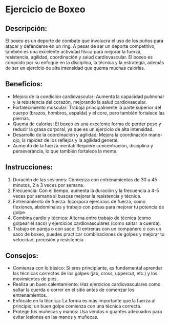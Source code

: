 # Ejercicio de Boxeo

## Descripción:
El boxeo es un deporte de combate que involucra el uso de los puños para atacar y defenderse en un ring. A pesar de ser un deporte competitivo, también es una excelente actividad física para mejorar la fuerza, resistencia, agilidad, coordinación y salud cardiovascular. El boxeo es conocido por su enfoque en la disciplina, la técnica y la estrategia, además de ser un ejercicio de alta intensidad que quema muchas calorías.

## Beneficios:
- Mejora de la condición cardiovascular: Aumenta la capacidad pulmonar y la resistencia del corazón, mejorando la salud cardiovascular.
- Fortalecimiento muscular: Trabaja principalmente la parte superior del cuerpo (brazos, hombros, espalda) y el core, pero también fortalece las piernas.
- Quema de calorías: El boxeo es una excelente forma de perder peso y reducir la grasa corporal, ya que es un ejercicio de alta intensidad.
- Desarrollo de la coordinación y agilidad: Mejora la coordinación mano-ojo, la rapidez de los reflejos y la agilidad general.
- Aumento de la fuerza mental: Requiere concentración, disciplina y perseverancia, lo que también fortalece la mente.

## Instrucciones:
1. Duración de las sesiones: Comienza con entrenamientos de 30 a 45 minutos, 2 a 3 veces por semana.
2. Frecuencia: Con el tiempo, aumenta la duración y la frecuencia a 4-5 veces por semana si buscas mejorar la resistencia y técnica.
3. Entrenamiento de fuerza: Incorpora ejercicios de fuerza, como flexiones, abdominales y trabajo con pesas para mejorar tu potencia de golpe.
4. Combina cardio y técnica: Alterna entre trabajo de técnica (como golpear el saco) y ejercicios cardiovasculares (como saltar la cuerda).
5. Trabajo en pareja o con saco: Si entrenas con un compañero o con un saco de boxeo, puedes practicar combinaciones de golpes y mejorar tu velocidad, precisión y resistencia.

## Consejos:
- Comienza con lo básico: Si eres principiante, es fundamental aprender las técnicas correctas de los golpes (jab, cross, uppercut, etc.) y los movimientos de pies.
- Realiza un buen calentamiento: Haz ejercicios cardiovasculares como saltar la cuerda o correr en el sitio antes de comenzar los entrenamientos.
- Enfócate en la técnica: La forma es más importante que la fuerza al principio; un buen golpe comienza con una técnica correcta.
- Protege tus muñecas y manos: Usa vendas o guantes adecuados para evitar lesiones en las manos y muñecas.